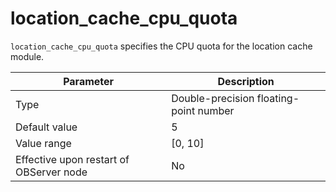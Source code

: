 # location_cache_cpu_quota


`location_cache_cpu_quota` specifies the CPU quota for the location cache module.


| **Parameter** | **Description** |
|------------------|-----------|
| Type | Double-precision floating-point number |
| Default value | 5 |
| Value range | \[0, 10\] |
| Effective upon restart of OBServer node | No |